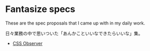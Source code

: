 # Fantasize specs

These are the spec proposals that I came up with in my daily work.

<p lang="ja">日々業務の中で思いついた「あんかこといいなできたらいいな」集。</p>

- [CSS Observer](./css-observer.html)
